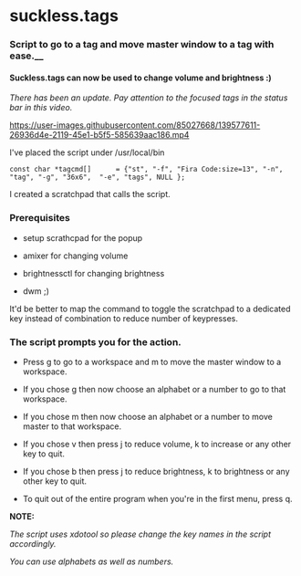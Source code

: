# suckless.tags

### Script to go to a tag and move master window to a tag with ease.__

#### Suckless.tags can now be used to change volume and brightness :)

*There has been an update. Pay attention to the focused tags in the status bar in this video.*

https://user-images.githubusercontent.com/85027668/139577611-26936d4e-2119-45e1-b5f5-585639aac186.mp4

I've placed the script under /usr/local/bin

```
const char *tagcmd[]      = {"st", "-f", "Fira Code:size=13", "-n", "tag", "-g", "36x6",  "-e", "tags", NULL };
```

I created a scratchpad that calls the script.

### Prerequisites

- setup scrathcpad for the popup

- amixer for changing volume

- brightnessctl for changing brightness

- dwm ;)

It'd be better to map the command to toggle the scratchpad to a dedicated key instead of combination to reduce number of keypresses.

### The script prompts you for the action.

- Press g to go to a workspace and m to move the master window to a workspace.

- If you chose g then now choose an alphabet or a number to go to that workspace.

- If you chose m then now choose an alphabet or a number to move master to that workspace.

- If you chose v then press j to reduce volume, k to increase or any other key to quit.

- If you chose b then press j to reduce brightness, k to brightness or any other key to quit.

- To quit out of the entire program when you're in the first menu, press q.

__NOTE:__

_The script uses xdotool so please change the key names in the script accordingly._

_You can use alphabets as well as numbers._
